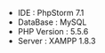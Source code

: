 * IDE         : PhpStorm 7.1
* DataBase    : MySQL
* PHP Version : 5.5.6
* Server      : XAMPP 1.8.3